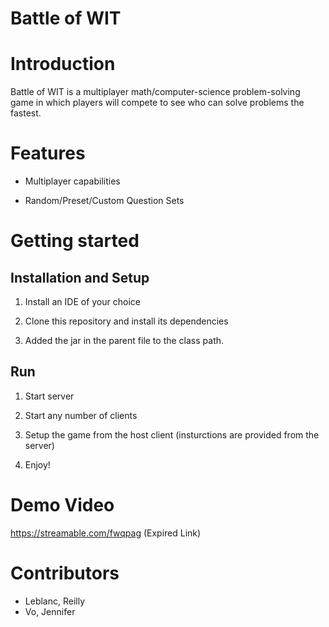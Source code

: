 # Battle of WIT

# Introduction 

Battle of WIT is a multiplayer math/computer-science problem-solving game in which players will compete to see who can solve problems the fastest.

# Features

- Multiplayer capabilities 

- Random/Preset/Custom Question Sets

# Getting started

## Installation and Setup

1. Install an IDE of your choice

2. Clone this repository and install its dependencies

3. Added the jar in the parent file to the class path.

## Run

1. Start server

2. Start any number of clients

3. Setup the game from the host client (insturctions are provided from the server)

4. Enjoy!

# Demo Video

https://streamable.com/fwqpag (Expired Link)

# Contributors
* Leblanc, Reilly
* Vo, Jennifer
